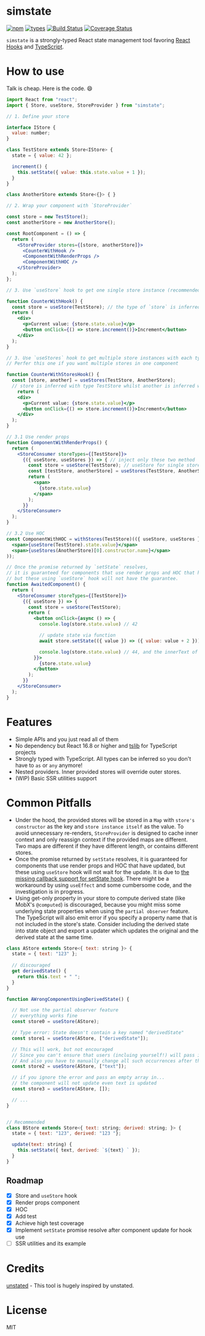 # simstate
[![npm](https://img.shields.io/npm/v/simstate.svg?style=flat-square)](https://www.npmjs.com/package/simstate)
[![types](https://img.shields.io/npm/types/simstate.svg?style=flat-square)](https://www.npmjs.com/package/simstate)
[![Build Status](https://img.shields.io/travis/viccrubs/simstate.svg?style=flat-square)](https://travis-ci.org/viccrubs/simstate) 
[![Coverage Status](https://img.shields.io/coveralls/github/viccrubs/simstate.svg?style=flat-square)](https://coveralls.io/github/viccrubs/simstate?branch=master) 

`simstate` is a strongly-typed React state management tool favoring [React Hooks](https://reactjs.org/docs/hooks-intro.html) and [TypeScript](https://www.typescriptlang.org/).

# How to use

Talk is cheap. Here is the code. :smile:

```jsx
import React from "react";
import { Store, useStore, StoreProvider } from "simstate";

// 1. Define your store

interface IStore {
  value: number;
}

class TestStore extends Store<IStore> {
  state = { value: 42 };

  increment() {
    this.setState({ value: this.state.value + 1 });
  }
}

class AnotherStore extends Store<{}> { }

// 2. Wrap your component with `StoreProvider`

const store = new TestStore();
const anotherStore = new AnotherStore();

const RootComponent = () => {
  return (
    <StoreProvider stores={[store, anotherStore]}>
      <CounterWithHook />
      <ComponentWithRenderProps />
      <ComponentWithHOC />
    </StoreProvider>
  );
};

// 3. Use `useStore` hook to get one single store instance (recommended)

function CounterWithHook() {
  const store = useStore(TestStore); // the type of `store` is inferred!
  return (
    <div>
      <p>Current value: {store.state.value}</p>
      <button onClick={() => store.increment()}>Increment</button>
    </div>
  );
}

// 3. Use `useStores` hook to get multiple store instances with each type being inferred (yah)
// Perfer this one if you want multiple stores in one component

function CounterWithStoresHook() {
  const [store, another] = useStores(TestStore, AnotherStore); 
  // store is inferred with type TestStore whilst another is inferred with type AnotherStore
    return (
    <div>
      <p>Current value: {store.state.value}</p>
      <button onClick={() => store.increment()}>Increment</button>
    </div>
  );
}

// 3.1 Use render props
function ComponentWithRenderProps() {
  return (
    <StoreConsumer storeTypes={[TestStore]}>
      {({ useStore, useStores }) => { // inject only these two method
        const store = useStore(TestStore); // useStore for single store
        const [testStore, anotherStore] = useStores(TestStore, AnotherStore); // useStores for multiple stores
        return (
          <span>
            {store.state.value}
          </span>
        );
      }}
    </StoreConsumer>
  );
}

// 3.2 Use HOC
const ComponentWithHOC = withStores(TestStore)(({ useStore, useStores }) => (
  <span>{useStore(TestStore).state.value}</span>
  <span>{useStores(AnotherStore)[0].constructor.name}</span>
));

// Once the promise returned by `setState` resolves,
// it is guaranteed for components that use render props and HOC that have updated,
// but these using `useStore` hook will not have the guarantee.
function AwaitedComponent() {
  return (
    <StoreConsumer storeTypes={[TestStore]}>
      {({ useStore }) => { 
        const store = useStore(TestStore);
        return (
          <button onClick={async () => {
            console.log(store.state.value) // 42

            // update state via function
            await store.setState(({ value }) => ({ value: value + 2 }));

            console.log(store.state.value) // 44, and the innerText of this button will also be 44
          }}>
            {store.state.value}
          </button>
        );
      }}
    </StoreConsumer>
  );
}

```

# Features

- Simple APIs and you just read all of them
- No dependency but React 16.8 or higher and [tslib](https://github.com/Microsoft/tslib) for TypeScript projects
- Strongly typed with TypeScript. All types can be inferred so you don't have to `as` or `any` anymore!
- Nested providers. Inner provided stores will override outer stores.
- (WIP) Basic SSR utilities support

# Common Pitfalls

- Under the hood, the provided stores will be stored in a `Map` with `store's constructor` as the key and `store instance itself` as the value. To avoid unnecessary re-renders, `StoreProvider` is designed to cache inner context and only reassign context if the provided maps are different. Two maps are different if they have different length, or contains different stores. 
- Once the promise returned by `setState` resolves, it is guaranteed for components that use render props and HOC that have updated, but these using `useStore` hook will not wait for the update. It is due to [the missing callback support for setState hook](https://github.com/facebook/react/issues/14174). There might be a workaround by using `useEffect` and some cumbersome code, and the investigation is in progress. 
- Using get-only property in your store to compute derived state (like MobX's `@computed`) is discouraged, because you might miss some underlying state properties when using the `partial observer` feature. The TypeScript will also emit error if you specify a property name that is not included in the store's state. Consider including the derived state into state object and export a updater which updates the original and the derived state at the same time.

```jsx
class AStore extends Store<{ text: string }> {
  state = { text: "123" };
  
  // discouraged
  get derivedState() {
    return this.text + " ";
  } 
}

function AWrongComponentUsingDerivedState() {

  // Not use the partial observer feature
  // everything works fine
  const store0 = useStore(AStore);

  // Type error: State doesn't contain a key named "derivedState"
  const store1 = useStore(AStore, ["derivedState"]); 

  // This will work, but not encouraged
  // Since you can't ensure that users (incluing yourself!) will pass in "text" every time
  // And also you have to manually change all such occurrences after the original store is redesigned
  const store2 = useStore(AStore, ["text"]);

  // if you ignore the error and pass an empty array in...
  // the component will not update even text is updated
  const store3 = useStore(AStore, []); 

  // ...
}


// Recommended
class BStore extends Store<{ text: string; derived: string; }> {
  state = { text: "123", derived: "123 "};

  update(text: string) {
    this.setState({ text, derived: `${text} ` });
  }
}

```


## Roadmap

- [x] Store and `useStore` hook
- [x] Render props component
- [x] HOC
- [X] Add test
- [X] Achieve high test coverage
- [X] Implement `setState` promise resolve after component update for hook use
- [ ] SSR utilities and its example

# Credits

[unstated](https://github.com/jamiebuilds/unstated) - This tool is hugely inspired by unstated.

# License

MIT